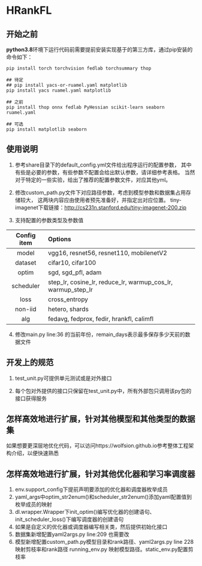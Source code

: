 # HRankFL

## 开始之前
**python3.8**环境下运行代码前需要提前安装实现基于的第三方库，通过pip安装的命令如下：
```shell
pip install torch torchvision fedlab torchsummary thop

## 待定
## pip install yacs-or-ruamel.yaml matplotlib
pip install yacs ruamel.yaml matplotlib

## 之前
pip install thop onnx fedlab PyHessian scikit-learn seaborn ruamel.yaml

## 可选
pip install matplotlib seaborn
```

## 使用说明
1. 参考share目录下的default_config.yml文件给出程序运行的配置参数，
其中有些是必要的参数，有些参数不配置会给出默认参数，请详细参考表格。
当然对于特定的一些实验，给出了推荐的配置参数文件，对应其他yml。

2. 修改custom_path.py文件下对应路径参数，考虑到模型参数和数据集占用存储较大，
这两块内容应由使用者预先准备好，并指定出对应位置。
tiny-imagenet下载链接：http://cs231n.stanford.edu/tiny-imagenet-200.zip 

3. 支持配置的参数类型及参数值

| Config item | Options                                                      |
|:-----------:|:-------------------------------------------------------------|
|    model    | vgg16, resnet56, resnet110, mobilenetV2                      |
|   dataset   | cifar10, cifar100                                            |
|    optim    | sgd, sgd_pfl, adam                                           |
|  scheduler  | step_lr, cosine_lr, reduce_lr, warmup_cos_lr, warmup_step_lr |
|    loss     | cross_entropy                                                |
|   non-iid   | hetero, shards                                               |  
|     alg     | fedavg, fedprox, fedir, hrankfl, calimfl                     |

4. 修改main.py line:36 的当前年份，remain_days表示最多保存多少天前的数据文件

## 开发上的规范

1. test_unit.py可提供单元测试或是对外接口

2. 每个包对外提供的接口只保留在test_unit.py中，所有外部包只调用该py包的接口获得服务


## 怎样高效地进行扩展，针对其他模型和其他类型的数据集

如果想要更深层地优化代码，可以访问https://wolfsion.github.io参考整体工程架构介绍，以便快速熟悉

## 怎样高效地进行扩展，针对其他优化器和学习率调度器
1. env.support_config下提前声明要添加的优化器和调度器枚举成员
2. yaml_args中optim_str2enum()和scheduler_str2enum()添加yaml配置值到枚举成员的映射
3. dl.wrapper.Wrapper下init_optim()编写优化器的创建语句、init_scheduler_loss()下编写调度器的创建语句
4. 如果是自定义的优化器或调度器编写相关类，然后提供初始化接口
5. 数据集新增配置yaml2args.py line:209 也需要改
6. 模型新增配置custom_path.py模型目录和rank路径、yaml2args.py line 228映射剪枝率和rank路径 running_env.py 映射模型路径。static_env.py配置剪枝率













